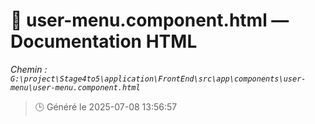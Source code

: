 # 📄 user-menu.component.html — Documentation HTML
*Chemin : `G:\project\Stage4to5\application\FrontEnd\src\app\components\user-menu\user-menu.component.html`*

> 🕒 Généré le 2025-07-08 13:56:57

